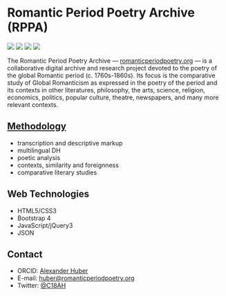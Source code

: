 Romantic Period Poetry Archive (RPPA)
======
![](https://img.shields.io/github/last-commit/alhuber1502/RPPA.svg?style=flat)
![](https://img.shields.io/badge/license-CC%20BY--SA-orange.svg?style=flat)
![](https://img.shields.io/website-up-down-green-red/http/www.romanticperiodpoetry.org.svg?style=flat)
![](https://img.shields.io/maintenance/yes/2022.svg?style=flat)

The Romantic Period Poetry Archive — 
[romanticperiodpoetry.org](https://www.romanticperiodpoetry.org/) — is a
collaborative digital archive and research project devoted to the poetry 
of the global Romantic period (c. 1760s-1860s).  Its focus is the 
comparative study of Global Romanticism as expressed in the poetry of the
period and its contexts in other literatures, philosophy, the arts, 
science, religion, economics, politics, popular culture, theatre, 
newspapers, and many more relevant contexts.

## [Methodology](http://www.romanticperiodpoetry.org/about/#methodology)
* transcription and descriptive markup
* multilingual DH
* poetic analysis
* contexts, similarity and foreignness
* comparative literary studies

## Web Technologies
* HTML5/CSS3
* Bootstrap 4
* JavaScript/jQuery3
* JSON

## Contact
* ORCID: [Alexander Huber](http://orcid.org/0000-0002-2151-6415)
* E-mail: [huber@romanticperiodpoetry.org](mailto:huber@romanticperiodpoetry.org)
* Twitter: [@C18AH](https://twitter.com/C18AH)
